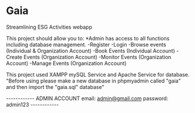 # Gaia
Streamlining ESG Activities webapp

This project should allow you to:
*Admin has access to all functions including database management.
-Register
-Login
-Browse events (Individual & Organization Account)
-Book Events (Individual Account)
-Create Events (Organization Account)
-Monitor Events (Organization Account)
-Manage Events (Organization Account)

This project used XAMPP mySQL Service and Apache Service for database.
"Before using please make a new database in phpmyadmin called "gaia" and then import the "gaia.sql" database"


*------------*
ADMIN ACCOUNT
email: admin@gmail.com
password: admin123
*------------*
